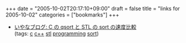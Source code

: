 +++
date = "2005-10-02T20:17:10+09:00"
draft = false
title = "links for 2005-10-02"
categories = ["bookmarks"]
+++

<ul>
	<li>
		<div><a href="http://namazu.org/~satoru/blog/archives/000052.html">いやなブログ: C の qsort と STL の sort の速度比較</a></div>
		<div>(tags: <a href="http://del.icio.us/nobu666/c">c</a> <a href="http://del.icio.us/nobu666/c++">c++</a> <a href="http://del.icio.us/nobu666/stl">stl</a> <a href="http://del.icio.us/nobu666/programming">programming</a> <a href="http://del.icio.us/nobu666/sort">sort</a>)</div>
	</li>
</ul>
